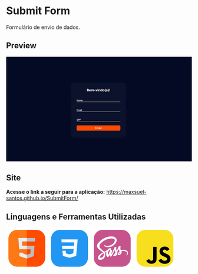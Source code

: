 # Submit Form
Formulário de envio de dados.

## Preview
![Preview](src/video/previewGithub.gif)

## Site
**Acesse o link a seguir para a aplicação:** https://maxsuel-santos.github.io/SubmitForm/

## Linguagens e Ferramentas Utilizadas
![icon](https://github.com/Maxsuel-Santos/Maxsuel-Santos/raw/main/_GitHub/img/html-icon.svg)
![icon](https://github.com/Maxsuel-Santos/Maxsuel-Santos/raw/main/_GitHub/img/css-icon.svg)
![icon](https://github.com/Maxsuel-Santos/Maxsuel-Santos/raw/main/_GitHub/img/sass-icon.svg)
![icon](https://github.com/Maxsuel-Santos/Maxsuel-Santos/raw/main/_GitHub/img/javascript-icon.svg)
